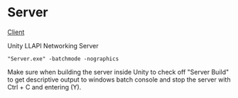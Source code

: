 # Server
[Client](https://github.com/valkyrienyanko/Client)

Unity LLAPI Networking Server

```batch
"Server.exe" -batchmode -nographics
```

Make sure when building the server inside Unity to check off "Server Build" to get descriptive output to windows batch console and stop the server with Ctrl + C and entering (Y).
